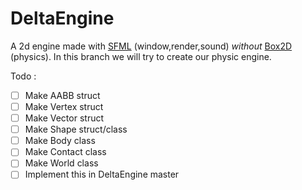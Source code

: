 # DeltaEngine
A 2d engine made with [SFML](https://www.sfml-dev.org/) (window,render,sound) *without* [Box2D](https://box2d.org/) (physics).
In this branch we will try to create our physic engine.

Todo :
- [ ] Make AABB struct
- [ ] Make Vertex struct
- [ ] Make Vector struct
- [ ] Make Shape struct/class
- [ ] Make Body class
- [ ] Make Contact class
- [ ] Make World class
- [ ] Implement this in DeltaEngine master
